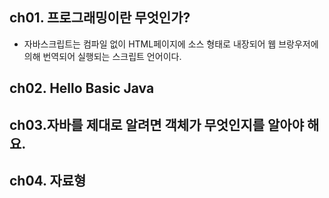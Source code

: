 ## ch01. 프로그래밍이란 무엇인가?
- 자바스크립트는 컴파일 없이 HTML페이지에 소스 형태로 내장되어 웹 브랑우저에 의해 번역되어 실행되는 스크립트 언어이다.



## ch02. Hello Basic Java

## ch03.자바를 제대로 알려면 객체가 무엇인지를 알아야 해요.

## ch04. 자료형
